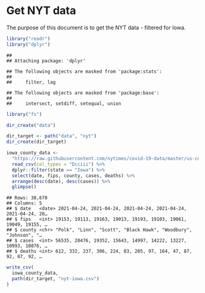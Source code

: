 Get NYT data
================

The purpose of this document is to get the NYT data - filtered for Iowa.

``` r
library("readr")
library("dplyr")
```

    ## 
    ## Attaching package: 'dplyr'

    ## The following objects are masked from 'package:stats':
    ## 
    ##     filter, lag

    ## The following objects are masked from 'package:base':
    ## 
    ##     intersect, setdiff, setequal, union

``` r
library("fs")
```

``` r
dir_create("data")

dir_target <- path("data", "nyt")
dir_create(dir_target)
```

``` r
iowa_county_data <- 
  "https://raw.githubusercontent.com/nytimes/covid-19-data/master/us-counties.csv" %>%
  read_csv(col_types = "Dcciii") %>%
  dplyr::filter(state == "Iowa") %>%
  select(date, fips, county, cases, deaths) %>%
  arrange(desc(date), desc(cases)) %>%
  glimpse()
```

    ## Rows: 38,670
    ## Columns: 5
    ## $ date   <date> 2021-04-24, 2021-04-24, 2021-04-24, 2021-04-24, 2021-04-24, 20…
    ## $ fips   <int> 19153, 19113, 19163, 19013, 19193, 19103, 19061, 19049, 19155, …
    ## $ county <chr> "Polk", "Linn", "Scott", "Black Hawk", "Woodbury", "Johnson", "…
    ## $ cases  <int> 56535, 20476, 19352, 15643, 14997, 14222, 13227, 10993, 10876, …
    ## $ deaths <int> 612, 332, 237, 306, 224, 83, 205, 97, 164, 47, 87, 92, 87, 92, …

``` r
write_csv(
  iowa_county_data,
  path(dir_target, "nyt-iowa.csv")
)
```
